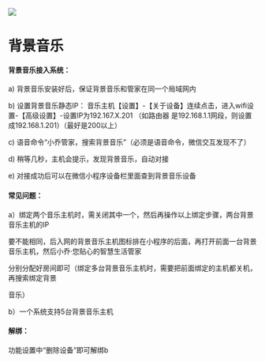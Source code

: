 ![](http://www.cspugoing.com/img/shiwu/BGM.png)

# 背景音乐

#### 背景音乐接入系统：

a) 背景音乐安装好后，保证背景音乐和管家在同一个局域网内

b) 设置背景音乐静态IP： 音乐主机【设置】-【关于设备】连续点击，进入wifi设置-【高级设置】-设置IP为192.167.X.201  （如路由器 是192.168.1.1网段，则设置成192.168.1.201）（最好是200以上）

c) 语音命令“小乔管家，搜索背景音乐”（必须是语音命令，微信交互发现不了）

d) 稍等几秒，主机会提示，发现背景音乐，自动对接

e) 对接成功后可以在微信小程序设备栏里面查到背景音乐设备



#### 常见问题：

a）绑定两个音乐主机时，需关闭其中一个，然后再操作以上绑定步骤，两台背景音乐主机的IP 

要不能相同，后入网的背景音乐主机图标排在小程序的后面，再打开前面一台背景音乐主机，然后小乔·您贴心的智慧生活管家 

分别分配好房间即可（绑定多台背景音乐主机时，需要把前面绑定的主机都关机，再搜索绑定背景 

音乐）

b）一个系统支持5台背景音乐主机



#### 解绑：

功能设置中“删除设备”即可解绑b

